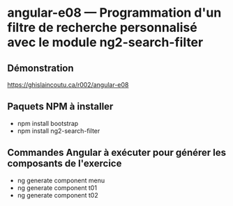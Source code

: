 # angular-e08 &mdash; Programmation d'un filtre de recherche personnalisé avec le module ng2-search-filter

## Démonstration
https://ghislaincoutu.ca/r002/angular-e08

## Paquets NPM à installer
- npm install bootstrap
- npm install ng2-search-filter

## Commandes Angular à exécuter pour générer les composants de l'exercice
- ng generate component menu
- ng generate component t01
- ng generate component t02
